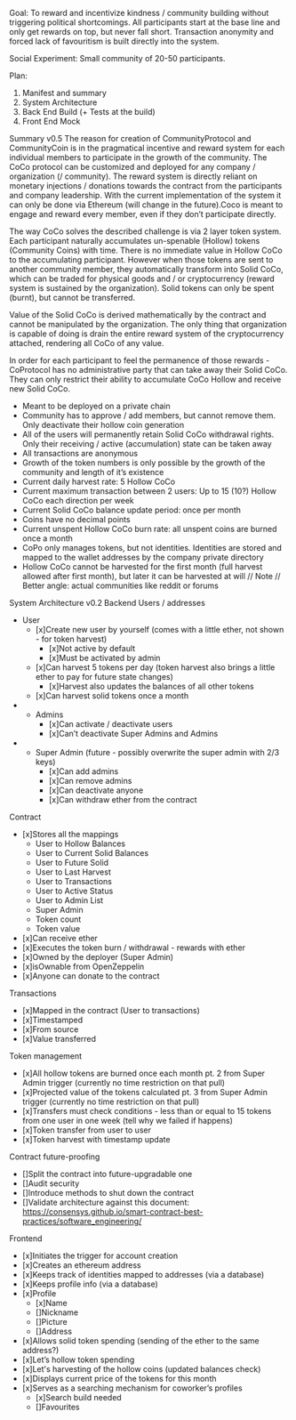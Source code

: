 Goal:
To reward and incentivize kindness / community building without triggering political shortcomings.
All participants start at the base line and only get rewards on top, but never fall short. Transaction anonymity and forced lack of favouritism is built directly into the system.

Social Experiment:
Small community of 20-50 participants.

Plan:
1. Manifest and summary
2. System Architecture
3. Back End Build (+ Tests at the build)
4. Front End Mock

Summary v0.5
The reason for creation of CommunityProtocol and CommunityCoin is in the pragmatical incentive and reward system for each individual members to participate in the growth of the community. The CoCo protocol can be customized and deployed for any company / organization (/ community). The reward system is directly reliant on monetary injections / donations towards the contract from the participants and company leadership. With the current implementation of the system it can only be done via Ethereum (will change in the future).Coco is meant to engage and reward every member, even if they don’t participate directly.

The way CoCo solves the described challenge is via 2 layer token system. Each participant naturally accumulates un-spenable (Hollow) tokens (Community Coins) with time. There is no immediate value in Hollow CoCo to the accumulating participant. However when those tokens are sent to another community member, they automatically transform into Solid CoCo, which can be traded for physical goods and / or cryptocurrency (reward system is sustained by the organization). Solid tokens can only be spent (burnt), but cannot be transferred.

Value of the Solid CoCo is derived mathematically by the contract and cannot be manipulated by the organization. The only thing that organization is capable of doing is drain the entire reward system of the cryptocurrency attached, rendering all CoCo of any value.

In order for each participant to feel the permanence of those rewards - CoProtocol has no administrative party that can take away their Solid CoCo. They can only restrict their ability to accumulate CoCo Hollow and receive new Solid CoCo.

* Meant to be deployed on a private chain
* Community has to approve / add members, but cannot remove them. Only deactivate their hollow coin generation
* All of the users will permanently retain Solid CoCo withdrawal rights. Only their receiving / active (accumulation) state can be taken away
* All transactions are anonymous
* Growth of the token numbers is only possible by the growth of the community and length of it’s existence
* Current daily harvest rate: 5 Hollow CoCo
* Current maximum transaction between 2 users: Up to 15 (10?) Hollow CoCo each direction per week
* Current Solid CoCo balance update period: once per month
* Coins have no decimal points
* Current unspent Hollow CoCo burn rate: all unspent coins are burned once a month
* CoPo only manages tokens, but not identities. Identities are stored and mapped to the wallet addresses by the company private directory
* Hollow CoCo cannot be harvested for the first month (full harvest allowed after first month), but later it can be harvested at will
// Note
// Better angle: actual communities like reddit or forums

System Architecture v0.2
Backend
Users / addresses
* User
    * [x]Create new user by yourself (comes with a little ether, not shown - for token harvest)
        * [x]Not active by default
        * [x]Must be activated by admin
    * [x]Can harvest 5 tokens per day (token harvest also brings a little ether to pay for future state changes)
        * [x]Harvest also updates the balances of all other tokens
    * [x]Can harvest solid tokens once a month
* + Admins
    * [x]Can activate / deactivate users
    * [x]Can’t deactivate Super Admins and Admins
* + Super Admin (future - possibly overwrite the super admin with 2/3 keys)
    * [x]Can add admins
    * [x]Can remove admins
    * [x]Can deactivate anyone
    * [x]Can withdraw ether from the contract

Contract
* [x]Stores all the mappings
    * User to Hollow Balances
    * User to Current Solid Balances
    * User to Future Solid
    * User to Last Harvest
    * User to Transactions
    * User to Active Status
    * User to Admin List
    * Super Admin
    * Token count
    * Token value
* [x]Can receive ether
* [x]Executes the token burn / withdrawal - rewards with ether
* [x]Owned by the deployer (Super Admin)
* [x]isOwnable from OpenZeppelin
* [x]Anyone can donate to the contract

Transactions
* [x]Mapped in the contract (User to transactions)
* [x]Timestamped
* [x]From source
* [x]Value transferred

Token management
* [x]All hollow tokens are burned once each month pt. 2 from Super Admin trigger (currently no time restriction on that pull)
* [x]Projected value of the tokens calculated pt. 3 from Super Admin trigger (currently no time restriction on that pull)
* [x]Transfers must check conditions - less than or equal to 15 tokens from one user in one week (tell why we failed if happens)
* [x]Token transfer from user to user
* [x]Token harvest with timestamp update

Contract future-proofing
* []Split the contract into future-upgradable one
* []Audit security
* []Introduce methods to shut down the contract
* []Validate architecture against this document: https://consensys.github.io/smart-contract-best-practices/software_engineering/

Frontend
* [x]Initiates the trigger for account creation
* [x]Creates an ethereum address
* [x]Keeps track of identities mapped to addresses (via a database)
* [x]Keeps profile info (via a database)
* [x]Profile
    * [x]Name
    * []Nickname
    * []Picture
    * []Address
* [x]Allows solid token spending (sending of the ether to the same address?)
* [x]Let’s hollow token spending
* [x]Let's harvesting of the hollow coins (updated balances check)
* [x]Displays current price of the tokens for this month
* [x]Serves as a searching mechanism for coworker’s profiles
    * [x]Search build needed
    * []Favourites
